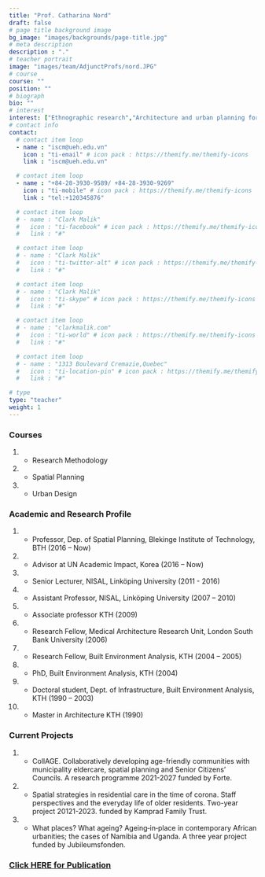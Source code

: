 ```yaml
---
title: "Prof. Catharina Nord"
draft: false
# page title background image
bg_image: "images/backgrounds/page-title.jpg"
# meta description
description : "."
# teacher portrait
image: "images/team/AdjunctProfs/nord.JPG"
# course
course: ""
position: ""
# biograph
bio: ""
# interest
interest: ["Ethnographic research","Architecture and urban planning for ageing","International architectural and urban design issues"]
# contact info
contact:
  # contact item loop
  - name : "iscm@ueh.edu.vn"
    icon : "ti-email" # icon pack : https://themify.me/themify-icons
    link : "iscm@ueh.edu.vn"

  # contact item loop
  - name : "+84-28-3930-9589/ +84-28-3930-9269"
    icon : "ti-mobile" # icon pack : https://themify.me/themify-icons
    link : "tel:+120345876"

  # contact item loop
  # - name : "Clark Malik"
  #   icon : "ti-facebook" # icon pack : https://themify.me/themify-icons
  #   link : "#"

  # contact item loop
  # - name : "Clark Malik"
  #   icon : "ti-twitter-alt" # icon pack : https://themify.me/themify-icons
  #   link : "#"

  # contact item loop
  # - name : "Clark Malik"
  #   icon : "ti-skype" # icon pack : https://themify.me/themify-icons
  #   link : "#"

  # contact item loop
  # - name : "clarkmalik.com"
  #   icon : "ti-world" # icon pack : https://themify.me/themify-icons
  #   link : "#"

  # contact item loop
  # - name : "1313 Boulevard Cremazie,Quebec"
  #   icon : "ti-location-pin" # icon pack : https://themify.me/themify-icons
  #   link : "#"

# type
type: "teacher"
weight: 1
---
```

### Courses
1. * Research Methodology
2. * Spatial Planning
3. * Urban Design

### Academic and Research Profile
1. * Professor, Dep. of Spatial Planning, Blekinge Institute of Technology, BTH (2016 – Now)
2. * Advisor at UN Academic Impact, Korea (2016 – Now)
3. * Senior Lecturer, NISAL, Linköping University (2011 - 2016)
4. * Assistant Professor, NISAL, Linköping University (2007 – 2010)
5. * Associate professor KTH (2009)
6. * Research Fellow, Medical Architecture Research Unit, London South Bank University (2006)
7. * Research Fellow, Built Environment Analysis, KTH (2004 – 2005)
8. * PhD, Built Environment Analysis, KTH (2004)
9. * Doctoral student, Dept. of Infrastructure, Built Environment Analysis, KTH (1990 – 2003)
10. * Master in Architecture KTH (1990)


### Current Projects
1. * CollAGE. Collaboratively developing age-friendly communities with municipality eldercare, spatial planning and Senior Citizens’ Councils. A research programme 2021-2027 funded by Forte.
2. * Spatial strategies in residential care in the time of corona. Staff perspectives and the everyday life of older residents. Two-year project 20121-2023. funded by Kamprad Family Trust.
3. * What places? What ageing? Ageing‐in‐place in contemporary African urbanities; the cases of Namibia and Uganda. A three year project funded by Jubileumsfonden.


### [Click HERE for Publication](https://www.bth.se/eng/staff/catharina-nord-cnx/)
